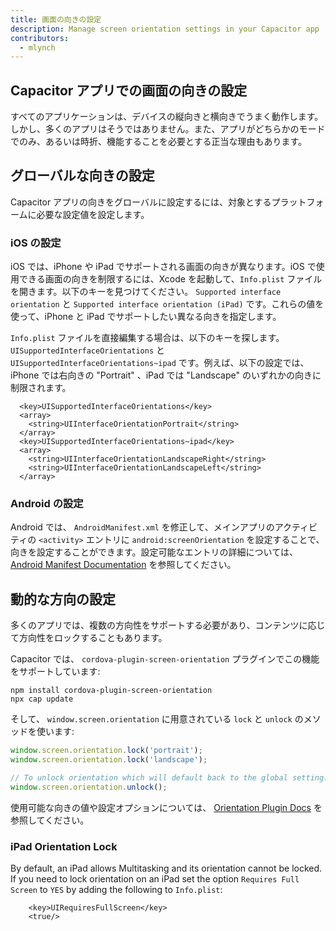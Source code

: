 ```yaml
---
title: 画面の向きの設定
description: Manage screen orientation settings in your Capacitor app
contributors:
  - mlynch
---
```


## Capacitor アプリでの画面の向きの設定

すべてのアプリケーションは、デバイスの縦向きと横向きでうまく動作します。しかし、多くのアプリはそうではありません。また、アプリがどちらかのモードでのみ、あるいは時折、機能することを必要とする正当な理由もあります。

## グローバルな向きの設定

Capacitor アプリの向きをグローバルに設定するには、対象とするプラットフォームに必要な設定値を設定します。

### iOS の設定

iOS では、iPhone や iPad でサポートされる画面の向きが異なります。iOS で使用できる画面の向きを制限するには、Xcode を起動して、`Info.plist` ファイルを開きます。以下のキーを見つけてください。 `Supported interface orientation` と `Supported interface orientation (iPad)` です。これらの値を使って、iPhone と iPad でサポートしたい異なる向きを指定します。

`Info.plist` ファイルを直接編集する場合は、以下のキーを探します。 `UISupportedInterfaceOrientations` と `UISupportedInterfaceOrientations~ipad` です。例えば、以下の設定では、iPhone では右向きの "Portrait" 、iPad では "Landscape" のいずれかの向きに制限されます。

```
  <key>UISupportedInterfaceOrientations</key>
  <array>
    <string>UIInterfaceOrientationPortrait</string>
  </array>
  <key>UISupportedInterfaceOrientations~ipad</key>
  <array>
    <string>UIInterfaceOrientationLandscapeRight</string>
    <string>UIInterfaceOrientationLandscapeLeft</string>
  </array>
```

### Android の設定

Android では、 `AndroidManifest.xml` を修正して、メインアプリのアクティビティの `<activity>` エントリに `android:screenOrientation` を設定することで、向きを設定することができます。設定可能なエントリの詳細については、[Android Manifest Documentation](https://developer.android.com/guide/topics/manifest/activity-element#screen) を参照してください。

## 動的な方向の設定

多くのアプリでは、複数の方向性をサポートする必要があり、コンテンツに応じて方向性をロックすることもあります。

Capacitor では、 `cordova-plugin-screen-orientation` プラグインでこの機能をサポートしています:

```shell
npm install cordova-plugin-screen-orientation
npx cap update
```

そして、 `window.screen.orientation` に用意されている `lock` と `unlock` のメソッドを使います:

```typescript
window.screen.orientation.lock('portrait');
window.screen.orientation.lock('landscape');

// To unlock orientation which will default back to the global setting:
window.screen.orientation.unlock();
```

使用可能な向きの値や設定オプションについては、 [Orientation Plugin Docs](https://cordova.apache.org/docs/en/latest/reference/cordova-plugin-screen-orientation/) を参照してください。

### iPad Orientation Lock

By default, an iPad allows Multitasking and its orientation cannot be locked. If you need to lock orientation on an iPad set the option `Requires Full Screen` to `YES` by adding the following to `Info.plist`:

```
	<key>UIRequiresFullScreen</key>
	<true/>
```
